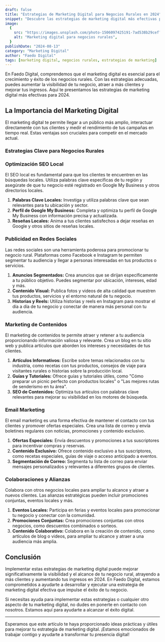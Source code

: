 ```yaml
---
draft: false
title: "Estrategias de Marketing Digital para Negocios Rurales en 2024"
snippet: "Descubre las estrategias de marketing digital más efectivas para promover tu negocio rural y atraer a más clientes en 2024."
image:
  {
    src: "https://images.unsplash.com/photo-1506097425191-7ad538b29cef?&fit=crop&w=430&h=240",
    alt: "Marketing digital para negocios rurales",
  }
publishDate: "2024-08-13"
category: "Marketing Digital"
author: "Faedo Digital"
tags: [marketing digital, negocios rurales, estrategias de marketing]
---
```


En Faedo Digital, comprendemos que el marketing digital es esencial para el crecimiento y éxito de los negocios rurales. Con las estrategias adecuadas, puedes aumentar la visibilidad de tu negocio, atraer a más clientes y mejorar tus ingresos. Aquí te presentamos las estrategias de marketing digital más efectivas para 2024.

## La Importancia del Marketing Digital

El marketing digital te permite llegar a un público más amplio, interactuar directamente con tus clientes y medir el rendimiento de tus campañas en tiempo real. Estas ventajas son cruciales para competir en el mercado actual.

### Estrategias Clave para Negocios Rurales

### Optimización SEO Local

El SEO local es fundamental para que los clientes te encuentren en las búsquedas locales. Utiliza palabras clave específicas de tu región y asegúrate de que tu negocio esté registrado en Google My Business y otros directorios locales.

1. **Palabras Clave Locales:** Investiga y utiliza palabras clave que sean relevantes para tu ubicación y sector.
2. **Perfil de Google My Business:** Completa y optimiza tu perfil de Google My Business con información precisa y actualizada.
3. **Reseñas Locales:** Anima a tus clientes satisfechos a dejar reseñas en Google y otros sitios de reseñas locales.

### Publicidad en Redes Sociales

Las redes sociales son una herramienta poderosa para promocionar tu negocio rural. Plataformas como Facebook e Instagram te permiten segmentar tu audiencia y llegar a personas interesadas en tus productos o servicios.

1. **Anuncios Segmentados:** Crea anuncios que se dirijan específicamente a tu público objetivo. Puedes segmentar por ubicación, intereses, edad y más.
2. **Contenido Visual:** Publica fotos y videos de alta calidad que muestren tus productos, servicios y el entorno natural de tu negocio.
3. **Historias y Reels:** Utiliza historias y reels en Instagram para mostrar el día a día de tu negocio y conectar de manera más personal con tu audiencia.

### Marketing de Contenidos

El marketing de contenidos te permite atraer y retener a tu audiencia proporcionando información valiosa y relevante. Crea un blog en tu sitio web y publica artículos que aborden los intereses y necesidades de tus clientes.

1. **Artículos Informativos:** Escribe sobre temas relacionados con tu industria, como recetas con tus productos, consejos de viaje para visitantes rurales o historias sobre la producción local.
2. **Guías y Tutoriales:** Ofrece guías y tutoriales útiles, como "Cómo preparar un picnic perfecto con productos locales" o "Las mejores rutas de senderismo en tu área".
3. **SEO de Contenidos:** Optimiza tus artículos con palabras clave relevantes para mejorar su visibilidad en los motores de búsqueda.

### Email Marketing

El email marketing es una forma efectiva de mantener el contacto con tus clientes y promover ofertas especiales. Crea una lista de correo y envía boletines regulares con noticias, promociones y contenido exclusivo.

1. **Ofertas Especiales:** Envía descuentos y promociones a tus suscriptores para incentivar compras y reservas.
2. **Contenido Exclusivo:** Ofrece contenido exclusivo a tus suscriptores, como recetas especiales, guías de viaje o acceso anticipado a eventos.
3. **Segmentación de Correo:** Segmenta tu lista de correo para enviar mensajes personalizados y relevantes a diferentes grupos de clientes.

### Colaboraciones y Alianzas

Colabora con otros negocios locales para ampliar tu alcance y atraer a nuevos clientes. Las alianzas estratégicas pueden incluir promociones conjuntas, eventos locales y más.

1. **Eventos Locales:** Participa en ferias y eventos locales para promocionar tu negocio y conectar con la comunidad.
2. **Promociones Conjuntas:** Crea promociones conjuntas con otros negocios, como descuentos combinados o sorteos.
3. **Contenido Colaborativo:** Colabora en la creación de contenido, como artículos de blog o videos, para ampliar tu alcance y atraer a una audiencia más amplia.

## Conclusión

Implementar estas estrategias de marketing digital puede mejorar significativamente la visibilidad y el alcance de tu negocio rural, atrayendo a más clientes y aumentando tus ingresos en 2024. En Faedo Digital, estamos comprometidos a ayudarte a desarrollar y ejecutar una estrategia de marketing digital efectiva que impulse el éxito de tu negocio.

Si necesitas ayuda para implementar estas estrategias o cualquier otro aspecto de tu marketing digital, no dudes en ponerte en contacto con nosotros. Estamos aquí para ayudarte a alcanzar el éxito digital.

---

Esperamos que este artículo te haya proporcionado ideas prácticas y útiles para mejorar tu estrategia de marketing digital. ¡Estamos emocionados de trabajar contigo y ayudarte a transformar tu presencia digital!

